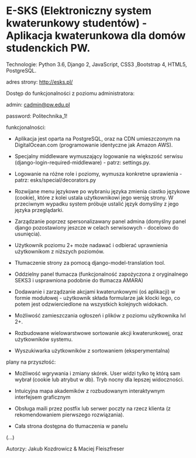 # E-SKS (Elektroniczny system kwaterunkowy studentów) - Aplikacja kwaterunkowa dla domów studenckich PW.

Technologie: Python 3.6, Django 2, JavaScript, CSS3 ,Bootstrap 4, HTML5, PostgreSQL.

adres strony: http://esks.pl/

Dostęp do funkcjonalności z poziomu administratora:

admin: cadmin@pw.edu.pl

password: Politechnika_1!

funkcjonalności:

- Aplikacja jest oparta na PostgreSQL, oraz na CDN umieszczonym na DigitalOcean.com (programowanie identyczne jak Amazon AWS).

- Specjalny middleware wymuszający logowanie na większość serwisu (django-login-required-middleware) - patrz: settings.py.

- Logowanie na różne role i poziomy, wymusza konkretne uprawienia - patrz: esks/special/decorators.py

- Rozwijane menu językowe po wybraniu języka zmienia ciastko językowe (cookie), które z kolei ustala użytkownikowi jego wersję strony. W przeciwnym wypadku system próbuje ustalić język domyślny z jego języka przeglądarki.

- Zarządzanie poprzez spersonalizawany panel admina (domyślny panel django pozostawiony jeszcze w celach serwisowych - docelowo do usunięcia).

- Użytkownik poziomu 2+ może nadawać i odbierać uprawnienia użytkownikom z niższych poziomów.

- Tłumaczenie strony za pomocą django-model-translation tool.

- Oddzielny panel tłumacza (funkcjonalność zapożyczona z oryginalnego SEKS3 i usprawniona podobnie do tłumacza AMARA)

- Dodawanie i zarządzanie akcjami kwaterunkowymi (oś aplikacji) w formie modułowej - użytkownik składa formularze jak klocki lego, co potem jest odzwierciedlone na wszystkich kolejnych widokach.

- Możliwość zamieszczania ogłoszeń i plików z poziomu użytkownika lvl 2+.

- Rozbudowane wielowarstwowe sortowanie akcji kwaterunkowej, oraz użytkowników systemu.

- Wyszukiwarka użytkowników z sortowaniem (eksperymentalna)

plany na przyszłość:

- Możliwość wgrywania i zmiany skórek. User widzi tylko tę którą sam wybrał (cookie lub atrybut w db). Tryb nocny dla lepszej widoczności.

- Intuicyjna mapa akademików z rozbudowanym interaktywnym interfejsem graficznym

- Obsługa maili przez postfix lub serwer poczty na rzecz klienta (z rekomendowaniem pierwszego rozwiązania).

- Cała strona dostępna do tłumaczenia w panelu

(...)


Autorzy: Jakub Kozdrowicz & Maciej Fleiszfreser
